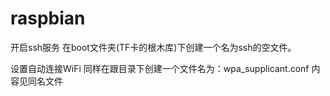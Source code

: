 # raspbian
开启ssh服务
    在boot文件夹(TF卡的根木库)下创建一个名为ssh的空文件。

设置自动连接WiFi
    同样在跟目录下创建一个文件名为：wpa_supplicant.conf
    内容见同名文件
